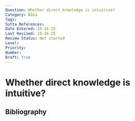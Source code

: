 ```yaml
---
Question: Whether direct knowledge is intuitive?
Category: Ñāṇa
Tags: 
Sutta References: 
Date Entered: 10-16-25
Last Revised: 10-16-25
Review Status: Not started
Level: 
Priority: 
Number: 
Draft: true
---
```


# Whether direct knowledge is intuitive?

## Bibliography

<!-- 

Notes:



-->